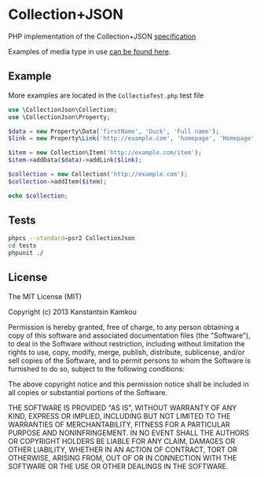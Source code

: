 Collection+JSON
===================

PHP implementation of the Collection+JSON [specification](http://amundsen.com/media-types/collection/format/)

Examples of media type in use [can be found here](http://amundsen.com/media-types/collection/examples/).

## Example
More examples are located in the ```CollectioTest.php``` test file

```php
use \CollectionJson\Collection;
use \CollectionJson\Property;

$data = new Property\Data('firstName', 'Duck', 'Full name');
$link = new Property\Link('http://example.com', 'homepage', 'Homepage', 'link', 'Link to the homepage');

$item = new Collection\Item('http://example.com/item');
$item->addData($data)->addLink($link);

$collection = new Collection('http://example.com');
$collection->addItem($item);

echo $collection;
```

## Tests
```sh
phpcs --standard=psr2 CollectionJson
cd tests
phpunit ./
```

## License
The MIT License (MIT)

Copyright (c) 2013 Kanstantsin Kamkou

Permission is hereby granted, free of charge, to any person obtaining a copy of
this software and associated documentation files (the "Software"), to deal in
the Software without restriction, including without limitation the rights to
use, copy, modify, merge, publish, distribute, sublicense, and/or sell copies of
the Software, and to permit persons to whom the Software is furnished to do so,
subject to the following conditions:

The above copyright notice and this permission notice shall be included in all
copies or substantial portions of the Software.

THE SOFTWARE IS PROVIDED "AS IS", WITHOUT WARRANTY OF ANY KIND, EXPRESS OR
IMPLIED, INCLUDING BUT NOT LIMITED TO THE WARRANTIES OF MERCHANTABILITY, FITNESS
FOR A PARTICULAR PURPOSE AND NONINFRINGEMENT. IN NO EVENT SHALL THE AUTHORS OR
COPYRIGHT HOLDERS BE LIABLE FOR ANY CLAIM, DAMAGES OR OTHER LIABILITY, WHETHER
IN AN ACTION OF CONTRACT, TORT OR OTHERWISE, ARISING FROM, OUT OF OR IN
CONNECTION WITH THE SOFTWARE OR THE USE OR OTHER DEALINGS IN THE SOFTWARE.
